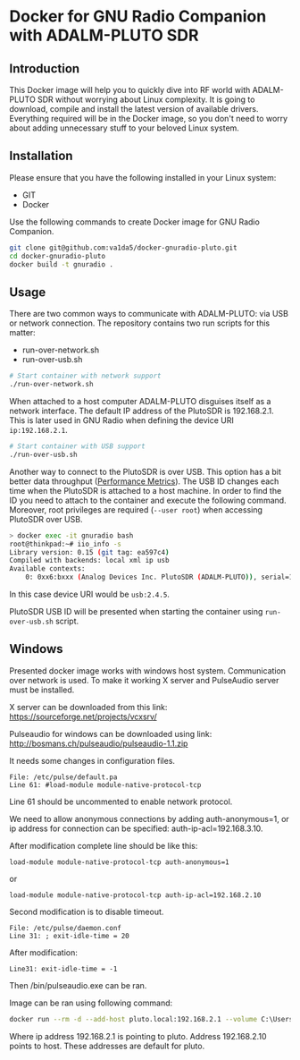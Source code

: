 # Docker for GNU Radio Companion with ADALM-PLUTO SDR

## Introduction

This Docker image will help you to quickly dive into RF world with ADALM-PLUTO SDR without worrying about Linux complexity. It is going to download, compile and install the latest version of available drivers. Everything required will be in the Docker image, so you don't need to worry about adding unnecessary stuff to your beloved Linux system.

## Installation

Please ensure that you have the following installed in your Linux system:
* GIT
* Docker

Use the following commands to create Docker image for GNU Radio Companion.

```bash
git clone git@github.com:va1da5/docker-gnuradio-pluto.git
cd docker-gnuradio-pluto
docker build -t gnuradio .

```

## Usage

There are two common ways to communicate with ADALM-PLUTO: via USB or network connection. The repository contains two run scripts for this matter:

* run-over-network.sh
* run-over-usb.sh

```bash
# Start container with network support
./run-over-network.sh
```

When attached to a host computer ADALM-PLUTO disguises itself as a network interface. The default IP address of the PlutoSDR is 192.168.2.1. This is later used in GNU Radio when defining the device URI `ip:192.168.2.1`.

```bash
# Start container with USB support
./run-over-usb.sh
```

Another way to connect to the PlutoSDR is over USB. This option has a bit better data throughput ([Performance Metrics](https://wiki.analog.com/university/tools/pluto/devs/performance)). The USB ID changes each time when the PlutoSDR is attached to a host machine. In order to find the ID you need to attach to the container and execute the following command. Moreover, root privileges are required (`--user root`) when accessing PlutoSDR over USB.

```bash
> docker exec -it gnuradio bash
root@thinkpad:~# iio_info -s
Library version: 0.15 (git tag: ea597c4)
Compiled with backends: local xml ip usb
Available contexts:
	0: 0xx6:bxxx (Analog Devices Inc. PlutoSDR (ADALM-PLUTO)), serial=1044xxxxxxxxxxxxxxxxxxxxxxxxxxxxxx [usb:2.4.5]
```
In this case device URI would be `usb:2.4.5`.

PlutoSDR USB ID will be presented when starting the container using `run-over-usb.sh` script.


## Windows

Presented docker image works with windows host system. Communication over network is used.
To make it working X server and PulseAudio server must be installed.

X server can be downloaded from this link: https://sourceforge.net/projects/vcxsrv/

Pulseaudio for windows can be downloaded using link: http://bosmans.ch/pulseaudio/pulseaudio-1.1.zip 

It needs some changes in configuration files.
```
File: /etc/pulse/default.pa
Line 61: #load-module module-native-protocol-tcp
``` 
Line 61 should be uncommented to enable network protocol.

We need to allow anonymous connections by adding auth-anonymous=1, or ip address for connection can be specified: auth-ip-acl=192.168.3.10.

After modification complete line should be like this: 
```
load-module module-native-protocol-tcp auth-anonymous=1
```
or 
```
load-module module-native-protocol-tcp auth-ip-acl=192.168.2.10
```

Second modification is to disable timeout.
```
File: /etc/pulse/daemon.conf
Line 31: ; exit-idle-time = 20
```
After modification: 
```
Line31: exit-idle-time = -1
```
Then /bin/pulseaudio.exe can be ran.


Image can be ran using following command:

```bash
docker run --rm -d --add-host pluto.local:192.168.2.1 --volume C:\Users\filluser\path\docker-gnuradio-pluto-master\gnuradio:/home/gnuradio -e DISPLAY=host.docker.internal:0 -e PULSE_SERVER=tcp:192.168.2.10 --network host --name gnuradio gnuradio
```
Where ip address 192.168.2.1 is pointing to pluto. Address 192.168.2.10 points to host. These addresses are default for pluto.




